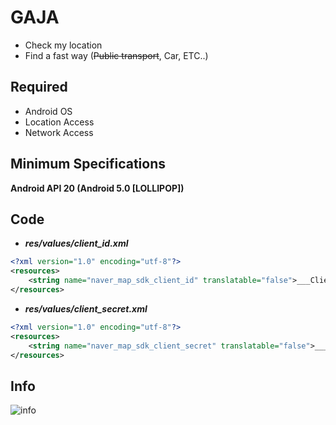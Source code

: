 # GAJA   
  * Check my location   
  * Find a fast way (~~Public transport~~, Car, ETC..)   
## Required   
  * Android OS
  * Location Access
  * Network Access   
## Minimum Specifications   
__Android API 20 (Android 5.0 [LOLLIPOP])__   

## Code
* ___res/values/client_id.xml___
```xml
<?xml version="1.0" encoding="utf-8"?>
<resources>
    <string name="naver_map_sdk_client_id" translatable="false">___Client KEY ID___</string>
</resources>
```
* ___res/values/client_secret.xml___
```xml
<?xml version="1.0" encoding="utf-8"?>
<resources>
    <string name="naver_map_sdk_client_secret" translatable="false">___Client KEY SECRET___</string>
</resources>
```
## Info
![info](https://user-images.githubusercontent.com/13824758/140650719-3fd41779-fb37-44d6-9ff1-d3e35a391a98.png)
